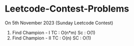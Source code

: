 # Leetcode-Contest-Problems
On 5th November 2023 (Sunday Leetcode Contest)
1. Find Champion - I
TC : O(n*m)
Sc : O(1)
2. Find Champion - II
TC : O(n)
SC : O(1)
